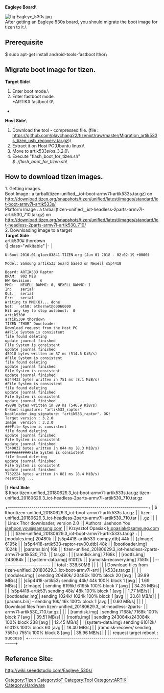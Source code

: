 **Eagleye Board**\

![](Eagleye_530s.jpg "fig:Eagleye_530s.jpg")\
After getting an Eagleye 530s board, you should migrate the boot image
for tizen to it.\

Prerequisite 
-------------

\$ sudo apt-get install android-tools-fastboot lthor\

Migrate boot image for tizen. 
------------------------------

**Target Side**\
1. Enter boot mode.\
2. Enter fastboot mode.\
*ARTIK\# fastboot 0\
*

**Host Side**\
1. Download the tool - compressed file. (file :
<https://github.com/playchang22/tizeniot/raw/master/Migration_artik533s_tizen_usb_recovery.tar.gz>)\
2. Extract it on Host PC(Ubuntu linux)\
3. Move to artik533s/os\_3.2.0\
4. Execute \"flash\_boot\_for\_tizen.sh\"\
*\$ ./flash\_boot\_for\_tizen.sh*\

How to download tizen images. 
------------------------------

1\. Getting images.\
Boot Image : a
tarball(tizen-unified\_<snapshotid>\_iot-boot-armv7l-artik533s.tar.gz)
on
<http://download.tizen.org/snapshots/tizen/unified/latest/images/standard/iot-boot-armv7l-artik533s/>\
Platform Image : a
tarball(tizen-unified\_<snapshotid>\_iot-headless-2parts-armv7l-artik530\_710.tar.gz)
on
<http://download.tizen.org/snapshots/tizen/unified/latest/images/standard/iot-headless-2parts-armv7l-artik530_710/>\
2. Downloading image to a target\
**Target Side**\
artik530\# thordown\
{\| class=\"wikitable\" \|- \|

    U-Boot 2016.01-g1aec83841-TIZEN.org (Jun 01 2018 - 02:02:19 +0000)

    Model: Samsung artik533 board based on Nexell s5p4418

    Board: ARTIK533 Raptor
    DRAM:  992 MiB
    HW Revision:    6
    MMC:   NEXELL DWMMC: 0, NEXELL DWMMC: 1
    In:    serial
    Out:   serial
    Err:   serial
    Writing to MMC(0)... done
    Net:   eth0: ethernet@c0060000
    Hit any key to stop autoboot:  0
    artik530#
    artik530# thordown
    TIZEN "THOR" Downloader
    Download request from the Host PC
    ##File System is consistent
    file found deleting
    update journal finished
    File System is consistent
    update journal finished
    45918 bytes written in 87 ms (514.6 KiB/s)
    #File System is consistent
    file found deleting
    update journal finished
    File System is consistent
    update journal finished
    6344432 bytes written in 751 ms (8.1 MiB/s)
    #File System is consistent
    file found deleting
    update journal finished
    File System is consistent
    update journal finished
    49898 bytes written in 89 ms (546.9 KiB/s)
    U-Boot signature: "artik533_raptor"
    bootloader.img signature: "artik533_raptor". OK!
    Target version : 3.2.0
    Image  version : 3.2.0
    ###File System is consistent
    file found deleting
    update journal finished
    File System is consistent
    update journal finished
    7340032 bytes written in 844 ms (8.3 MiB/s)
    ###########File System is consistent
    file found deleting
    update journal finished
    File System is consistent
    update journal finished
    7732224 bytes written in 881 ms (8.4 MiB/s)
    resetting ...

\|} **Host Side**\
\$ lthor tizen-unified\_20180629.3\_iot-boot-armv7l-artik533s.tar.gz
tizen-unified\_20180629.3\_iot-headless-2parts-armv7l-artik530\_710.tar.gz

+-----------------------------------------------------------------------+
|     $ lthor tizen-unified_20180629.3_iot-boot-armv7l-artik533s.tar.gz |
|  tizen-unified_20180629.3_iot-headless-2parts-armv7l-artik530_710.tar |
| .gz                                                                   |
|                                                                       |
|     Linux Thor downloader, version 2.0                                |
|     Authors: Jaehoon You <jaehoon.you@samsung.com>                    |
|              Krzysztof Opasiak <k.opasiak@samsung.com>                |
|                                                                       |
|     tizen-unified_20180629.3_iot-boot-armv7l-artik533s.tar.gz :       |
|     [modules.img]    20480k                                           |
|     [s5p4418-artik533-compy.dtb]     44k                              |
|     [zImage]         6195k                                            |
|     [s5p4418-artik533-raptor-rev00.dtb]      48k                      |
|     [bootloader.img]         1024k                                    |
|     [params.bin]     16k                                              |
|     tizen-unified_20180629.3_iot-headless-2parts-armv7l-artik530_710. |
| tar.gz :                                                              |
|     [ramdisk.img]    7168k                                            |
|     [rootfs.img]     243084k                                          |
|     [system-data.img]        61012k                                   |
|     [ramdisk-recovery.img]   7551k                                    |
|     -------------------------                                         |
|             total : 338.50MB                                          |
|                                                                       |
|                                                                       |
|     Download files from tizen-unified_20180629.3_iot-boot-armv7l-arti |
| k533s.tar.gz                                                          |
|                                                                       |
|     [modules.img]   | sending  20480k/ 20480k 100% block 20     [avg  |
| 39.89 MB/s]                                                           |
|     [s5p4418-artik53\ sending     44k/    44k 100% block 1      [avg  |
| 1.69 MB/s]                                                            |
|     [zImage]        | sending   6195k/  6195k 100% block 7      [avg  |
| 34.25 MB/s]                                                           |
|     [s5p4418-artik53\ sending     48k/    48k 100% block 1      [avg  |
| 1.77 MB/s]                                                            |
|     [bootloader.img]| sending   1024k/  1024k 100% block 1      [avg  |
| 30.61 MB/s]                                                           |
|     [params.bin]    - sending     16k/    16k 100% block 1      [avg  |
| 0.60 MB/s]                                                            |
|                                                                       |
|     Download files from tizen-unified_20180629.3_iot-headless-2parts- |
| armv7l-artik530_710.tar.gz                                            |
|                                                                       |
|     [ramdisk.img]   | sending   7168k/  7168k 100% block 7      [avg  |
| 39.51 MB/s]                                                           |
|     [rootfs.img]    | sending 243084k/243084k 100% block 238    [avg  |
| 12.45 MB/s]                                                           |
|     [system-data.img\ sending  61012k/ 61012k 100% block 60     [avg  |
| 18.40 MB/s]                                                           |
|     [ramdisk-recover/ sending   7551k/  7551k 100% block 8      [avg  |
| 35.96 MB/s]                                                           |
|                                                                       |
|     request target reboot : success                                   |
+-----------------------------------------------------------------------+

Reference Site: 
----------------

<http://wiki.seeedstudio.com/Eagleye_530s/>

[Category:Tizen](Category:Tizen "wikilink")
[Category:IoT](Category:IoT "wikilink")
[Category:Tool](Category:Tool "wikilink")
[Category:ARTIK](Category:ARTIK "wikilink")
[Category:Hardware](Category:Hardware "wikilink")

